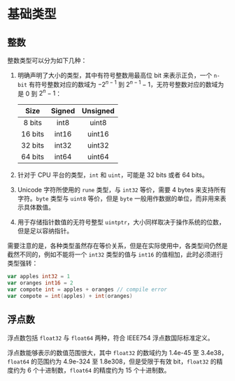 # 基础类型

## 整数

整数类型可以分为如下几种：

1. 明确声明了大小的类型，其中有符号整数用最高位 bit 来表示正负，一个 `n-bit` 有符号整数对应的数域为 $-2^{n-1}$ 到 $2^{n-1}-1$，无符号整数对应的数域为 是 0 到 $2^n-1$：

    | Size | Signed | Unsigned |
    | :-: | :-: | :-: |
    | 8 bits | int8 | uint8 |
    | 16 bits | int16 | uint16 |
    | 32 bits | int32 | uint32 |
    | 64 bits | int64 | uint64 |

2. 针对于 CPU 平台的类型，`int` 和 `uint`，可能是 32 bits 或者 64 bits。

3. Unicode 字符所使用的 `rune` 类型，与 `int32` 等价，需要 4 bytes 来支持所有字符。`byte` 类型与 `uint8` 等价，但是 `byte` 一般用作数据的单位，而非用来表示具体数值。

4. 用于存储指针数值的无符号整型 `uintptr`，大小同样取决于操作系统的位数，但是足以容纳指针。

需要注意的是，各种类型虽然存在等价关系，但是在实际使用中，各类型间仍然是截然不同的，例如不能将一个 `int32` 类型的值与 `int16` 的值相加，此时必须进行类型强转：

```go
var apples int32 = 1
var oranges int16 = 2
var compote int = apples + oranges // compile error
var compote = int(apples) + int(oranges)
```

## 浮点数

浮点数包括 `float32` 与 `float64` 两种，符合 IEEE754 浮点数国际标准定义。

浮点数能够表示的数值范围很大，其中 `float32` 的数域约为 1.4e-45 至 3.4e38，`float64` 的范围约为 4.9e-324 至 1.8e308，但是受限于有效 bit，`float32` 的精度约为 6 个十进制数，`float64` 的精度约为 15 个十进制数。
